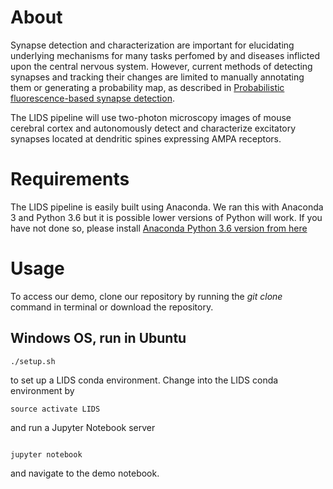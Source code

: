 # About  

Synapse detection and characterization are important for elucidating underlying mechanisms for many tasks perfomed by and diseases inflicted upon the central nervous system. However, current methods of detecting synapses and tracking their changes are limited to manually annotating them or generating a probability map, as described in [Probabilistic fluorescence-based synapse detection](http://journals.plos.org/ploscompbiol/article?id=10.1371/journal.pcbi.1005493). 

The LIDS pipeline will use two-photon microscopy images of mouse cerebral cortex and autonomously detect and characterize excitatory synapses located at dendritic spines expressing AMPA receptors. 


# Requirements

The LIDS pipeline is easily built using Anaconda. We ran this with Anaconda 3 and Python 3.6 but it is possible lower versions of Python will work. If you have not done so, please install [Anaconda Python 3.6 version from here](https://www.anaconda.com/what-is-anaconda/)

# Usage

To access our demo, clone our repository by running the *git clone <link to repo>* command in terminal or download the repository. 

## Windows OS, run in Ubuntu 
```
./setup.sh
```

to set up a LIDS conda environment. Change into the LIDS conda environment by 

```
source activate LIDS
```

and run a Jupyter Notebook server

```

jupyter notebook
```

and navigate to the demo notebook. 
